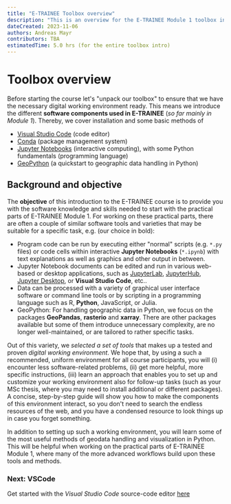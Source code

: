 ```yaml
---
title: "E-TRAINEE Toolbox overview"
description: "This is an overview for the E-TRAINEE Module 1 toolbox introduction (software guide)."
dateCreated: 2023-11-06
authors: Andreas Mayr
contributors: TBA
estimatedTime: 5.0 hrs (for the entire toolbox intro)
---
```


# Toolbox overview

Before starting the course let's "unpack our toolbox" to ensure that we have the necessary digital working environment ready. This means we introduce the different **software components used in E-TRAINEE** (*so far mainly in Module 1*). Thereby, we cover installation and some basic methods of

* [Visual Studio Code](./vscode.md) (code editor)
* [Conda](./conda.md) (package management system)
* [Jupyter Notebooks](./jupyter.ipynb) (interactive computing), with some Python fundamentals (programming language)
* [GeoPython](./geopandas.ipynb) (a quickstart to geographic data handling in Python)

## Background and objective
<!--*SHORTEN OR SKIP THIS!*-->

The **objective** of this introduction to the E-TRAINEE course is to provide you with the software knowledge and skills needed to start with the practical parts of E-TRAINEE Module 1. For working on these practical parts, there are often a couple of similar software tools and varieties that may be suitable for a specific task, e.g. (our choice in bold):

* Program code can be run by executing either "normal" scripts (e.g. ```*.py``` files) or code cells within interactive **Jupyter Notebooks** (```*.ipynb```) with text explanations as well as graphics and other output in between.
* Jupyter Notebook documents can be edited and run in various web-based or desktop applications, such as [JupyterLab](https://jupyterlab.readthedocs.io/en/latest/), [JupyterHub](https://jupyterhub.readthedocs.io/en/latest), [Jupyter Desktop](https://github.com/jupyterlab/jupyterlab-desktop), or **Visual Studio Code**, etc..
* Data can be processed with a variety of graphical user interface software or command line tools or by scripting in a programming language such as R, **Python**, JavaScript, or Julia.
* GeoPython: For handling geographic data in Python, we focus on the packages **GeoPandas**, **rasterio** and **xarray**. There are other packages available but some of them introduce unnecessary complexity, are no longer well-maintained, or are tailored to rather specific tasks.

Out of this variety, we *selected a set of tools* that makes up a tested and proven *digital working environment*. We hope that, by using a such a recommended, uniform environment for all course participants, you will (i) encounter less software-related problems, (ii) get more helpful, more specific instructions, (iii) learn an approach that enables you to set up and customize your working environment also for follow-up tasks (such as your MSc thesis, where you may need to install additional or different packages). A concise, step-by-step guide will show you how to make the components of this environment interact, so you don't need to search the endless resources of the web, and you have a condensed resource to look things up in case you forget something.

In addition to setting up such a working environment, you will learn some of the most useful methods of geodata handling and visualization in Python. This will be helpful when working on the practical parts of E-TRAINEE Module 1, where many of the more advanced workflows build upon these tools and methods.

### Next: VSCode

Get started with the *Visual Studio Code* source-code editor [here](./vscode.md)
